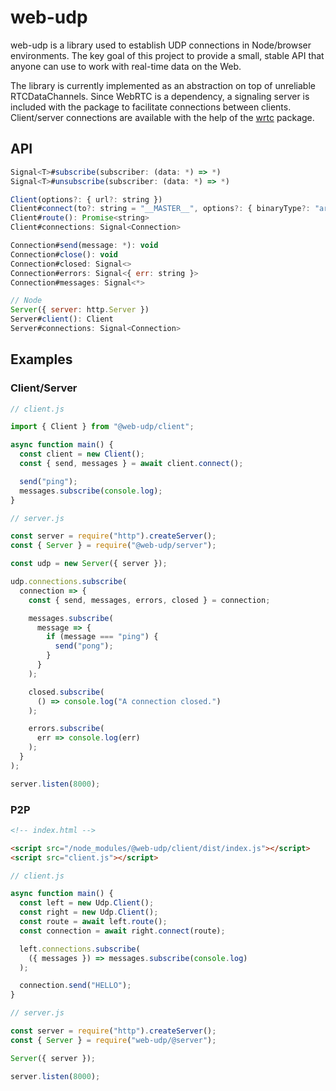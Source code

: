 # web-udp

web-udp is a library used to establish UDP connections in Node/browser environments. The key goal of this project to provide a small, stable API that anyone can use to work with real-time data on the Web.

The library is currently implemented as an abstraction on top of unreliable RTCDataChannels. Since WebRTC is a dependency, a signaling server is included with the package to facilitate connections between clients. Client/server connections are available with the help of the [wrtc](https://www.npmjs.com/package/wrtc) package.

## API

```js
Signal<T>#subscribe(subscriber: (data: *) => *)
Signal<T>#unsubscribe(subscriber: (data: *) => *)

Client(options?: { url?: string })
Client#connect(to?: string = "__MASTER__", options?: { binaryType?: "arraybuffer" | "blob" }): Promise<Connection>
Client#route(): Promise<string>
Client#connections: Signal<Connection>

Connection#send(message: *): void
Connection#close(): void
Connection#closed: Signal<>
Connection#errors: Signal<{ err: string }>
Connection#messages: Signal<*>

// Node
Server({ server: http.Server })
Server#client(): Client
Server#connections: Signal<Connection>
```

## Examples

### Client/Server

```js
// client.js

import { Client } from "@web-udp/client";

async function main() {
  const client = new Client();
  const { send, messages } = await client.connect();

  send("ping");
  messages.subscribe(console.log);
}
```

```js
// server.js

const server = require("http").createServer();
const { Server } = require("@web-udp/server");

const udp = new Server({ server });

udp.connections.subscribe(
  connection => {
    const { send, messages, errors, closed } = connection;

    messages.subscribe(
      message => {
        if (message === "ping") {
          send("pong");
        }
      }
    );

    closed.subscribe(
      () => console.log("A connection closed.")
    );

    errors.subscribe(
      err => console.log(err)
    );
  }
);

server.listen(8000);
```

### P2P

```html
<!-- index.html -->

<script src="/node_modules/@web-udp/client/dist/index.js"></script>
<script src="client.js"></script>
```

```js
// client.js

async function main() {
  const left = new Udp.Client();
  const right = new Udp.Client();
  const route = await left.route();
  const connection = await right.connect(route);

  left.connections.subscribe(
    ({ messages }) => messages.subscribe(console.log)
  );

  connection.send("HELLO");
}
```

```js
// server.js

const server = require("http").createServer();
const { Server } = require("web-udp/@server");

Server({ server });

server.listen(8000);
```
